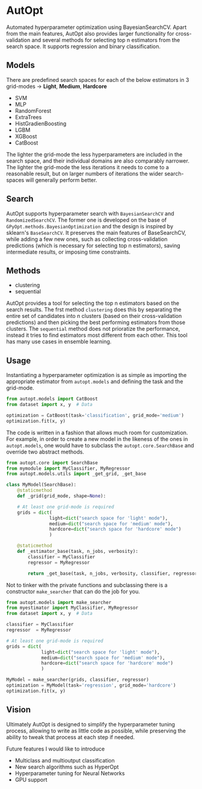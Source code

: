 # AutOpt  

Automated hyperparameter optimization using BayesianSearchCV. Apart from the main features, AutOpt also provides larger functionality for cross-validation and several methods for selecting top n estimators from the search space. It supports regression and binary classification. 

## Models

There are predefined search spaces for each of the below estimators in 3 grid-modes -> **Light**, **Medium**, **Hardcore**

- SVM
- MLP
- RandomForest
- ExtraTrees
- HistGradienBoosting
- LGBM
- XGBoost
- CatBoost

The lighter the grid-mode the less hyperparameters are included in the search space, and their individual domains are also comparably narrower. The lighter the grid-mode the less iterations it needs to come to a reasonable result, but on larger numbers of iterations the wider search-spaces will generally perform better.

## Search

AutOpt supports hyperparameter search with ```BayesianSearchCV``` and ```RandomizedSearchCV```. The former one is developed on the base of ```GPyOpt.methods.BayesianOptimization``` and the design is inspired by sklearn's ```BaseSearchCV```. It preserves the main features of BaseSearchCV, while adding a few new ones, such as collecting cross-validation predictions (which is necessary for selecting top n estimators), saving intermediate results, or imposing time constraints. 

## Methods

- clustering
- sequential

AutOpt provides a tool for selecting the top n estimators based on the search results. The frst method ```clustering``` does this by separating the entire set of candidates into n clusters (based on their cross-validation predictions) and then picking the best performing estimators from those clusters. The ```sequential``` method does not prioratize the performance, instead it tries to find estimators most different from each other. This tool has many use cases in ensemble learning.

## Usage

Instantiating a hyperparameter optimization is as simple as importing the appropriate estimator from ```autopt.models``` and defining the task and the grid-mode.

```python
from autopt.models import CatBoost
from dataset import x, y  # Data

optimization = CatBoost(task='classification', grid_mode='medium')
optimization.fit(x, y)
```



The code is written in a fashion that allows much room for customization. For example, in order to create a new model in the likeness of the ones in ```autopt.models```, one would have to subclass the ```autopt.core.SearchBase``` and override two abstract methods.

```python
from autopt.core import SearchBase
from mymodule import MyClassifier, MyRegressor
from autopt.models.utils import _get_grid, _get_base

class MyModel(SearchBase):
    @staticmethod
    def _grid(grid_mode, shape=None):

    # At least one grid-mode is required
    grids = dict(
                light=dict("search space for 'light' mode"),
                medium=dict("search space for 'medium' mode"),
                hardcore=dict("search space for 'hardcore' mode")
                )

    @staticmethod
    def _estimator_base(task, n_jobs, verbosity):
        classifier = MyClassifier
        regressor = MyRegressor

        return _get_base(task, n_jobs, verbosity, classifier, regressor)
```

Not to tinker with the private functions and subclassing there is a constructor ```make_searcher``` that can do the job for you.

```python
from autopt.models import make_searcher
from myestimator import MyClassifier, MyRegressor
from dataset import x, y  # Data

classifier = MyClassifier
regressor  = MyRegressor

# At least one grid-mode is required
grids = dict(
             light=dict("search space for 'light' mode"),
             medium=dict("search space for 'medium' mode"),
             hardcore=dict("search space for 'hardcore' mode")
             )

MyModel = make_searcher(grids, classifier, regressor)
optimization = MyModel(task='regression', grid_mode='hardcore')
optimization.fit(x, y)
```

## Vision

Ultimately AutOpt is designed to simplify the hyperparameter tuning process, allowing to write as little code as possible, while preserving the ability to tweak that process at each step if needed.

Future features I would like to introduce

- Multiclass and multioutput classification
- New search algorithms such as HyperOpt
- Hyperparameter tuning for Neural Networks
- GPU support
